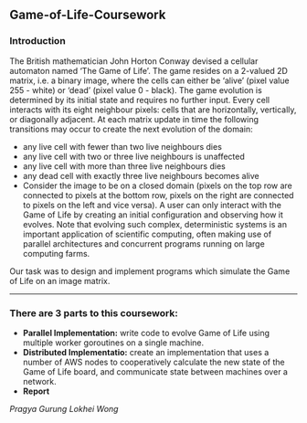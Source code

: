## Game-of-Life-Coursework
### Introduction
The British mathematician John Horton Conway devised a cellular automaton named ‘The Game of Life’. The game resides on a 2-valued 2D matrix, i.e. a binary image, where the cells can either be ‘alive’ (pixel value 255 - white) or ‘dead’ (pixel value 0 - black). The game evolution is determined by its initial state and requires no further input. Every cell interacts with its eight neighbour pixels: cells that are horizontally, vertically, or diagonally adjacent. At each matrix update in time the following transitions may occur to create the next evolution of the domain:

- any live cell with fewer than two live neighbours dies
- any live cell with two or three live neighbours is unaffected
- any live cell with more than three live neighbours dies
- any dead cell with exactly three live neighbours becomes alive
- Consider the image to be on a closed domain (pixels on the top row are connected to pixels at the bottom row, pixels on the right are connected to pixels on the left and vice versa). A user can only interact with the Game of Life by creating an initial configuration and observing how it evolves. Note that evolving such complex, deterministic systems is an important application of scientific computing, often making use of parallel architectures and concurrent programs running on large computing farms.

Our task was to design and implement programs which simulate the Game of Life on an image matrix.

-----------------------------------------------------------------------

### There are 3 parts to this coursework:
- **Parallel Implementation:**  write code to evolve Game of Life using multiple worker goroutines on a single machine. 
- **Distributed Implementatio:** create an implementation that uses a number of AWS nodes to cooperatively calculate the new state of the Game of Life board, and communicate state between machines over a network. 
- **Report** 

*Pragya Gurung Lokhei Wong*

